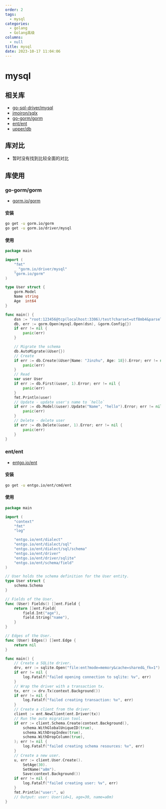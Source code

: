 ```yaml
---
order: 2
tags: 
  - mysql
categories: 
  - golang
  - Golang高级
columns: 
  - null
title: mysql
date: 2023-10-17 11:04:06
---
```


# mysql

## 相关库

- [go-sql-driver/mysql](https://github.com/go-sql-driver/mysql)
- [jmoiron/sqlx](https://github.com/jmoiron/sqlx)
- [go-gorm/gorm](https://github.com/go-gorm/gorm)
- [ent/ent](https://github.com/ent/ent)
- [upper/db](https://github.com/upper/db)

## 库对比

- 暂时没有找到比较全面的对比

## 库使用

### go-gorm/gorm

- [gorm.io/gorm](https://gorm.io/zh_CN/docs/index.html)

#### 安装

```bash
go get -u gorm.io/gorm
go get -u gorm.io/driver/mysql
```

#### 使用

```go
package main

import (
    "fmt"
    _ "gorm.io/driver/mysql"
    "gorm.io/gorm"
)

type User struct {
    gorm.Model
    Name string
    Age  int64
}

func main() {
    dsn := "root:123456@tcp(localhost:3306)/test?charset=utf8mb4&parseTime=True&loc=Local"
    db, err := gorm.Open(mysql.Open(dsn), &gorm.Config{})
    if err != nil {
        panic(err)
    }

    // Migrate the schema
    db.AutoMigrate(&User{})
    // Create
    if err := db.Create(&User{Name: "Jinzhu", Age: 18}).Error; err != nil {
        panic(err)
    }
    // Read
    var user User
    if err := db.First(&user, 1).Error; err != nil {
        panic(err)
    }
    fmt.Println(user)
    // Update - update user's name to `hello`
    if err := db.Model(&user).Update("Name", "hello").Error; err != nil {
        panic(err)
    }
    // Delete - delete user
    if err := db.Delete(&user, 1).Error; err != nil {
        panic(err)
    }
}
```

### ent/ent

- [entgo.io/ent](https://entgo.io/docs/getting-started/)

#### 安装

```bash
go get -u entgo.io/ent/cmd/ent
```

#### 使用

```go
package main

import (
    "context"
    "fmt"
    "log"

    "entgo.io/ent/dialect"
    "entgo.io/ent/dialect/sql"
    "entgo.io/ent/dialect/sql/schema"
    "entgo.io/ent/driver"
    "entgo.io/ent/driver/sqlite"
    "entgo.io/ent/schema/field"
)

// User holds the schema definition for the User entity.
type User struct {
    schema.Schema
}

// Fields of the User.
func (User) Fields() []ent.Field {
    return []ent.Field{
        field.Int("age"),
        field.String("name"),
    }
}

// Edges of the User.
func (User) Edges() []ent.Edge {
    return nil
}

func main() {
    // Create a SQLite driver.
    drv, err := sqlite.Open("file:ent?mode=memory&cache=shared&_fk=1")
    if err != nil {
        log.Fatalf("failed opening connection to sqlite: %v", err)
    }
    // Wrap the driver with a transaction tx.
    tx, err := drv.Tx(context.Background())
    if err != nil {
        log.Fatalf("failed creating transaction: %v", err)
    }
    // Create a client from the driver.
    client := ent.NewClient(ent.Driver(tx))
    // Run the auto migration tool.
    if err := client.Schema.Create(context.Background(),
        schema.WithGlobalUniqueID(true),
        schema.WithDropIndex(true),
        schema.WithDropColumn(true),
    ); err != nil {
        log.Fatalf("failed creating schema resources: %v", err)
    }
    // Create a new user.
    u, err := client.User.Create().
        SetAge(30).
        SetName("a8m").
        Save(context.Background())
    if err != nil {
        log.Fatalf("failed creating user: %v", err)
    }
    fmt.Println("user:", u)
    // Output: user: User(id=1, age=30, name=a8m)
}
```
